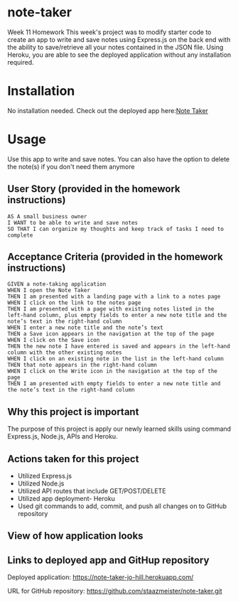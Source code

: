 # note-taker
Week 11 Homework
This week's project was to modify starter code to create an app to write and save notes using Express.js on the back end with the ability to save/retrieve all your notes contained in the JSON file. Using Heroku, you are able to see the deployed application without any installation required.

# Installation
No installation needed. Check out the deployed app here:[Note Taker](https://note-taker-jo-hill.herokuapp.com/)


# Usage
Use this app to write and save notes. You can also have the option to delete the note(s) if you don't need them anymore


## User Story (provided in the homework instructions)
```
AS A small business owner
I WANT to be able to write and save notes
SO THAT I can organize my thoughts and keep track of tasks I need to complete

```
## Acceptance Criteria (provided in the homework instructions)
```
GIVEN a note-taking application
WHEN I open the Note Taker
THEN I am presented with a landing page with a link to a notes page
WHEN I click on the link to the notes page
THEN I am presented with a page with existing notes listed in the left-hand column, plus empty fields to enter a new note title and the note’s text in the right-hand column
WHEN I enter a new note title and the note’s text
THEN a Save icon appears in the navigation at the top of the page
WHEN I click on the Save icon
THEN the new note I have entered is saved and appears in the left-hand column with the other existing notes
WHEN I click on an existing note in the list in the left-hand column
THEN that note appears in the right-hand column
WHEN I click on the Write icon in the navigation at the top of the page
THEN I am presented with empty fields to enter a new note title and the note’s text in the right-hand column

```

## Why this project is important
The purpose of this project is apply our newly learned skills using command Express.js, Node.js, APIs and Heroku.


## Actions taken for this project
-   Utilized Express.js
-   Utilized Node.js
-   Utilized API routes that include GET/POST/DELETE
-   Utilized app deployment- Heroku
-   Used git commands to add, commit, and push all changes on to GitHub repository

## View of how application looks



## Links to deployed app and GitHup repository
Deployed application: https://note-taker-jo-hill.herokuapp.com/

URL for GitHub repository: https://github.com/staazmeister/note-taker.git